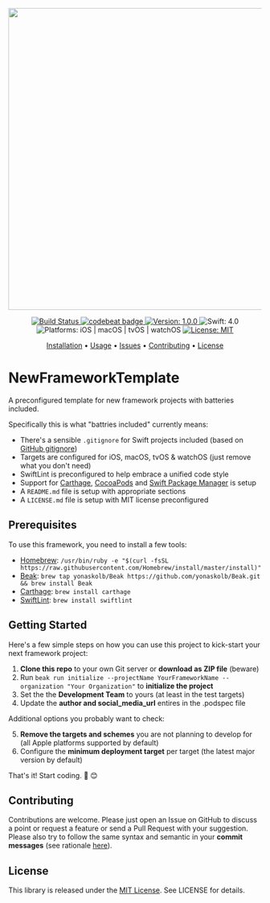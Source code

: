 
<p align="center">
    <img src="https://raw.githubusercontent.com/Flinesoft/NewFrameworkTemplate/stable/Logo.png"
      width=600>
</p>

<p align="center">
    <a href="https://www.bitrise.io/app/038c2bd2f019b48d">
        <img src="https://www.bitrise.io/app/038c2bd2f019b48d/status.svg?token=Ba6FS-bhfldSuBPbcGAxaA&branch=stable"
             alt="Build Status">
    </a>
    <a href="https://codebeat.co/projects/github-com-flinesoft-newframeworktemplate-stable">
        <img src="https://codebeat.co/badges/8decb589-186b-4642-bdce-310bbd238ff2"
             alt="codebeat badge">
    </a>
    <a href="https://github.com/Flinesoft/NewFrameworkTemplate/releases">
        <img src="https://img.shields.io/badge/Version-1.0.0-blue.svg"
             alt="Version: 1.0.0">
    </a>
    <img src="https://img.shields.io/badge/Swift-4.0-FFAC45.svg"
         alt="Swift: 4.0">
    <img src="https://img.shields.io/badge/Platforms-iOS%20%7C%20macOS%20%7C%20tvOS%20%7C%20watchOS-FF69B4.svg"
        alt="Platforms: iOS | macOS | tvOS | watchOS">
    <a href="https://github.com/Flinesoft/NewFrameworkTemplate/blob/stable/LICENSE.md">
        <img src="https://img.shields.io/badge/License-MIT-lightgrey.svg"
              alt="License: MIT">
    </a>
</p>

<p align="center">
    <a href="#installation">Installation</a>
  • <a href="#usage">Usage</a>
  • <a href="https://github.com/Flinesoft/NewFrameworkTemplate/issues">Issues</a>
  • <a href="#contributing">Contributing</a>
  • <a href="#license">License</a>
</p>


# NewFrameworkTemplate

A preconfigured template for new framework projects with batteries included.

Specifically this is what "battries included" currently means:

- There's a sensible `.gitignore` for Swift projects included (based on [GitHub gitignore](https://github.com/github/gitignore/blob/master/Swift.gitignore))
- Targets are configured for iOS, macOS, tvOS & watchOS (just remove what you don't need)
- SwiftLint is preconfigured to help embrace a unified code style
- Support for [Carthage](https://github.com/Carthage/Carthage), [CocoaPods](https://github.com/CocoaPods/CocoaPods) and [Swift Package Manager](https://github.com/apple/swift-package-manager) is setup
- A `README.md` file is setup with appropriate sections
- A `LICENSE.md` file is setup with MIT license preconfigured

## Prerequisites

To use this framework, you need to install a few tools:

- [Homebrew](https://brew.sh): `/usr/bin/ruby -e "$(curl -fsSL https://raw.githubusercontent.com/Homebrew/install/master/install)"`
- [Beak](https://github.com/yonaskolb/Beak): `brew tap yonaskolb/Beak https://github.com/yonaskolb/Beak.git && brew install Beak`
- [Carthage](https://github.com/Carthage/Carthage): `brew install carthage`
- [SwiftLint](https://github.com/realm/SwiftLint): `brew install swiftlint`


## Getting Started

Here's a few simple steps on how you can use this project to kick-start your next framework project:

1. **Clone this repo** to your own Git server or **download as ZIP file** (beware)
2. Run `beak run initialize --projectName YourFrameworkName --organization "Your Organization"` to **initialize the project**
3. Set the the **Development Team** to yours (at least in the test targets)
4. Update the **author and social_media_url** entires in the .podspec file

Additional options you probably want to check:

5. **Remove the targets and schemes** you are not planning to develop for (all Apple platforms supported by default)
6. Configure the **minimum deployment target** per target (the latest major version by default)

That's it! Start coding. 🎉 😊


## Contributing

Contributions are welcome. Please just open an Issue on GitHub to discuss a point or request a feature or send a Pull Request with your suggestion. Please also try to follow the same syntax and semantic in your **commit messages** (see rationale [here](http://chris.beams.io/posts/git-commit/)).


## License
This library is released under the [MIT License](http://opensource.org/licenses/MIT). See LICENSE for details.
